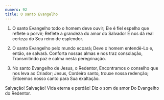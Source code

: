 ```yaml
---
numero: 92
title: O santo Evangelho
---
```

1. O santo Evangelho todo o homem deve ouvir;
Ele é fiel espelho que reflete o porvir;
Reflete a grandeza do amor do Salvador
E nos dá real certeza do Seu reino de esplendor.

2. O santo Evangelho pelo mundo ecoará;
Deve o homem entendê-Lo e, então, se salvará.
Conforta nossas almas e nos traz consolação,
Transmitindo paz e calma nesta peregrinação.

3. No santo Evangelho de Jesus, o Redentor,
Encontramos o conselho que nos leva ao Criador;
Jesus, Cordeiro santo, trouxe nossa redenção;
Entoemos nosso canto para Sua exaltação.

Salvação! Salvação!
Vida eterna e perdão!
Diz o som de amor
Do Evangelho do Redentor.
